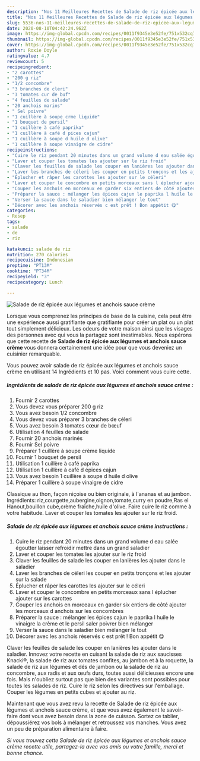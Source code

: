 ```yaml
---
description: "Nos 11 Meilleures Recettes de Salade de riz épicée aux légumes et anchois sauce crème"
title: "Nos 11 Meilleures Recettes de Salade de riz épicée aux légumes et anchois sauce crème"
slug: 5536-nos-11-meilleures-recettes-de-salade-de-riz-epicee-aux-legumes-et-anchois-sauce-creme
date: 2020-08-10T04:42:24.962Z
image: https://img-global.cpcdn.com/recipes/0011f9345e3e52fe/751x532cq70/salade-de-riz-epicee-aux-legumes-et-anchois-sauce-creme-photo-principale-de-la-recette.jpg
thumbnail: https://img-global.cpcdn.com/recipes/0011f9345e3e52fe/751x532cq70/salade-de-riz-epicee-aux-legumes-et-anchois-sauce-creme-photo-principale-de-la-recette.jpg
cover: https://img-global.cpcdn.com/recipes/0011f9345e3e52fe/751x532cq70/salade-de-riz-epicee-aux-legumes-et-anchois-sauce-creme-photo-principale-de-la-recette.jpg
author: Roxie Doyle
ratingvalue: 4.7
reviewcount: 5
recipeingredient:
- "2 carottes"
- "200 g riz"
- "1/2 concombre"
- "3 branches de cleri"
- "3 tomates cur de buf"
- "4 feuilles de salade"
- "20 anchois marins"
- " Sel poivre"
- "1 cuillère à soupe crme liquide"
- "1 bouquet de persil"
- "1 cuillère à café paprika"
- "1 cuillère à café d pices cajun"
- "1 cuillère à soupe d huile d olive"
- "1 cuillère à soupe vinaigre de cidre"
recipeinstructions:
- "Cuire le riz pendant 20 minutes dans un grand volume d eau salée égoutter laisser refroidir mettre dans un grand saladier"
- "Laver et couper les tomates les ajouter sur le riz froid"
- "Claver les feuilles de salade les couper en lanières les ajouter dans le saladier"
- "Laver les branches de céleri les couper en petits tronçons et les ajouter sur la salade"
- "Éplucher et râper les carottes les ajouter sur le céleri"
- "Laver et couper le concombre en petits morceaux sans l éplucher ajouter sur les carottes"
- "Couper les anchois en morceaux en garder six entiers de côté ajouter les morceaux d anchois sur les concombres"
- "Préparer la sauce : mélanger les épices cajun le paprika l huile le vinaigre la crème et le persil saler poivrer bien mélanger"
- "Verser la sauce dans le saladier bien mélanger le tout"
- "Décorer avec les anchois réservés c est prêt ! Bon appétit 😋"
categories:
- Resep
tags:
- salade
- de
- riz

katakunci: salade de riz 
nutrition: 270 calories
recipecuisine: Indonesian
preptime: "PT13M"
cooktime: "PT34M"
recipeyield: "3"
recipecategory: Lunch

---
```



![Salade de riz épicée aux légumes et anchois sauce crème](https://img-global.cpcdn.com/recipes/0011f9345e3e52fe/751x532cq70/salade-de-riz-epicee-aux-legumes-et-anchois-sauce-creme-photo-principale-de-la-recette.jpg)

Lorsque vous comprenez les principes de base de la cuisine, cela peut être une expérience aussi gratifiante que gratifiante pour créer un plat ou un plat tout simplement délicieux. Les odeurs de votre maison ainsi que les visages des personnes avec qui vous la partagez sont inestimables. Nous espérons que cette recette de <strong> Salade de riz épicée aux légumes et anchois sauce crème </strong> vous donnera certainement une idée pour que vous deveniez un cuisinier remarquable.

<!--inarticleads1-->

Vous pouvez avoir salade de riz épicée aux légumes et anchois sauce crème en utilisant 14 Ingrédients et 10 pas. Voici comment vous cuire cette.

##### Ingrédients de salade de riz épicée aux légumes et anchois sauce crème :

1. Fournir 2 carottes
1. Vous devez vous préparer 200 g riz
1. Vous avez besoin 1/2 concombre
1. Vous devez vous préparer 3 branches de céleri
1. Vous avez besoin 3 tomates cœur de bœuf
1. Utilisation 4 feuilles de salade
1. Fournir 20 anchois marinés
1. Fournir  Sel poivre
1. Préparer 1 cuillère à soupe crème liquide
1. Fournir 1 bouquet de persil
1. Utilisation 1 cuillère à café paprika
1. Utilisation 1 cuillère à café d épices cajun
1. Vous avez besoin 1 cuillère à soupe d huile d olive
1. Préparer 1 cuillère à soupe vinaigre de cidre


Classique au thon, façon niçoise ou bien originale, à l&#39;ananas et au jambon. Ingrédients: riz,courgette,aubergine,oignon,tomate,curry en poudre,Ras el Hanout,bouillon cube,crème fraîche,huile d&#39;olive. Faire cuire le riz comme à votre habitude. Laver et couper les tomates les ajouter sur le riz froid. 

<!--inarticleads2-->

##### Salade de riz épicée aux légumes et anchois sauce crème instructions :

1. Cuire le riz pendant 20 minutes dans un grand volume d eau salée égoutter laisser refroidir mettre dans un grand saladier
1. Laver et couper les tomates les ajouter sur le riz froid
1. Claver les feuilles de salade les couper en lanières les ajouter dans le saladier
1. Laver les branches de céleri les couper en petits tronçons et les ajouter sur la salade
1. Éplucher et râper les carottes les ajouter sur le céleri
1. Laver et couper le concombre en petits morceaux sans l éplucher ajouter sur les carottes
1. Couper les anchois en morceaux en garder six entiers de côté ajouter les morceaux d anchois sur les concombres
1. Préparer la sauce : mélanger les épices cajun le paprika l huile le vinaigre la crème et le persil saler poivrer bien mélanger
1. Verser la sauce dans le saladier bien mélanger le tout
1. Décorer avec les anchois réservés c est prêt ! Bon appétit 😋


Claver les feuilles de salade les couper en lanières les ajouter dans le saladier. Innovez votre recette en cuisant la salade de riz aux saucisses Knacki®, la salade de riz aux tomates confites, au jambon et à la roquette, la salade de riz aux légumes et dés de jambon ou la salade de riz au concombre, aux radis et aux œufs durs, toutes aussi délicieuses encore une fois. Mais n&#39;oubliez surtout pas que bien des variantes sont possibles pour toutes les salades de riz. Cuire le riz selon les directives sur l&#39;emballage. Couper les légumes en petits cubes et ajouter au riz. 

<!--inarticleads1-->

<p>
Maintenant que vous avez revu la recette de Salade de riz épicée aux légumes et anchois sauce crème, et que vous avez également le savoir-faire dont vous avez besoin dans la zone de cuisson. Sortez ce tablier, dépoussiérez vos bols à mélanger et retroussez vos manches. Vous avez un peu de préparation alimentaire à faire.
</p>

<p>
<i>Si vous trouvez cette Salade de riz épicée aux légumes et anchois sauce crème recette utile, partagez-la avec vos amis ou votre famille, merci et bonne chance.</i>
</p>
